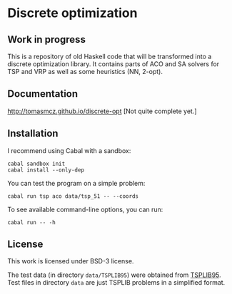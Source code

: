 # Discrete optimization

## Work in progress

This is a repository of old Haskell code that will be transformed into a
discrete optimization library. It contains parts of ACO and SA solvers for TSP
and VRP as well as some heuristics (NN, 2-opt). 

## Documentation

http://tomasmcz.github.io/discrete-opt [Not quite complete yet.]

## Installation

I recommend using Cabal with a sandbox:

    cabal sandbox init
    cabal install --only-dep

You can test the program on a simple problem:    

    cabal run tsp aco data/tsp_51 -- --coords

To see available command-line options, you can run:

    cabal run -- -h

## License

This work is licensed under BSD-3 license.

The test data (in directory `data/TSPLIB95`) were obtained from
[TSPLIB95](http://www.iwr.uni-heidelberg.de/groups/comopt/software/TSPLIB95/).
Test files in directory `data` are just TSPLIB problems in a simplified format.
